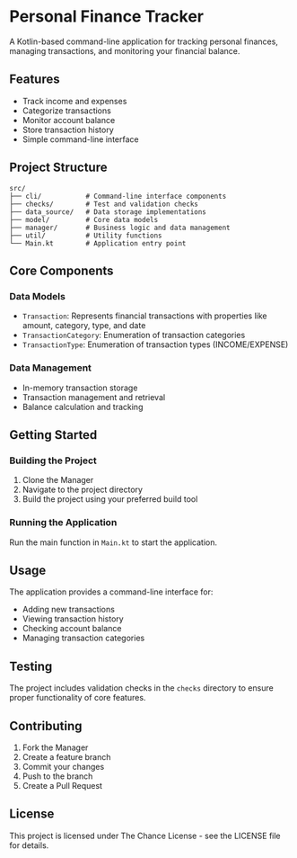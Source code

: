 # Personal Finance Tracker

A Kotlin-based command-line application for tracking personal finances, managing transactions, and monitoring your
financial balance.

## Features

- Track income and expenses
- Categorize transactions
- Monitor account balance
- Store transaction history
- Simple command-line interface

## Project Structure

```
src/
├── cli/           # Command-line interface components
├── checks/        # Test and validation checks
├── data_source/   # Data storage implementations
├── model/         # Core data models
├── manager/       # Business logic and data management
├── util/          # Utility functions
└── Main.kt        # Application entry point
```

## Core Components

### Data Models

- `Transaction`: Represents financial transactions with properties like amount, category, type, and date
- `TransactionCategory`: Enumeration of transaction categories
- `TransactionType`: Enumeration of transaction types (INCOME/EXPENSE)

### Data Management

- In-memory transaction storage
- Transaction management and retrieval
- Balance calculation and tracking

## Getting Started

### Building the Project

1. Clone the Manager
2. Navigate to the project directory
3. Build the project using your preferred build tool

### Running the Application

Run the main function in `Main.kt` to start the application.

## Usage

The application provides a command-line interface for:

- Adding new transactions
- Viewing transaction history
- Checking account balance
- Managing transaction categories

## Testing

The project includes validation checks in the `checks` directory to ensure proper functionality of core features.

## Contributing

1. Fork the Manager
2. Create a feature branch
3. Commit your changes
4. Push to the branch
5. Create a Pull Request

## License

This project is licensed under The Chance License - see the LICENSE file for details. 